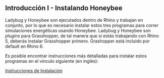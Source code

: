 Introducción I - Instalando Honeybee
------------------------------------

Ladybug y Honeybee son ejecutados dentro de Rhino y trabajan en conjunto, por lo que es necesario instalar estos tres programas para correr simulaciones energéticas usando Honeybee. Ladybug y Honeybee son *plugins* para Grasshopper, de tal manera que si estás trabajando con Rhino 5, deberás instalar Grasshopper primero. Grashopper está incluido por default en Rhino 6.

Es posible encontrar instrucciones más detalladas para instalar estos programas en el vínculo siguiente (en inglés):

[Instrucciones de Instalación](https://github.com/mostaphaRoudsari/ladybug/wiki/Installation-Instructions)


